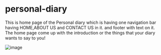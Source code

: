 # personal-diary

This is home page of the Personal diary which is having one navigation bar having HOME,ABOUT US and CONTACT US in it.
and footer with text on it.
The home page come up with the  introduction or the things that your diary wants to say to you!

![image](https://user-images.githubusercontent.com/62761345/128198515-1baf9f0b-93c7-44ae-b87d-a9d5e6832763.png)

